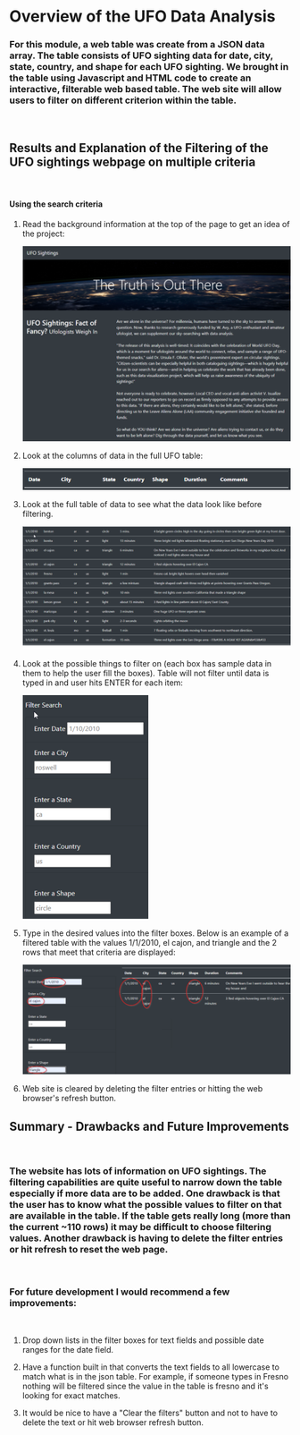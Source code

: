 # Overview of the UFO Data Analysis

### For this module, a web table was create from a JSON data array. The table consists of UFO sighting data for date, city, state, country, and shape for each UFO sighting. We brought in the table using Javascript and HTML code to create an interactive, filterable web based table. The web site will allow users to filter on different criterion within the table. 

<br/>

## Results and Explanation of the  Filtering of the UFO sightings webpage on **multiple criteria**

<br/>


#### Using the search criteria

1.  Read the background information at the top of the page to get an idea of the project:

    ![Overview](./Resources/overview.png) 

1. Look at the columns of data in the full UFO table:

    ![Columns](./Resources/columns.png) 

1. Look at the full table of data to see what the data look like before filtering.

    ![Table](./Resources/fulltable.png) 

1. Look at the possible things to filter on (each box has sample data in them to help the user fill the boxes). Table will not filter until data is typed in and user hits ENTER for each item:

    ![Filters](./Resources/filters.png) 

1. Type in the desired values into the filter boxes. Below is an example of a filtered table with the values 1/1/2010, el cajon, and triangle and the 2 rows that meet that criteria are displayed:

    ![Filtered](./Resources/filtered.png) 

1. Web site is cleared by deleting the filter entries or hitting the web browser's refresh button.

## Summary - Drawbacks and Future Improvements

<br/>

### The website has lots of information on UFO sightings. The filtering capabilities are quite useful to narrow down the table especially if more data are to be added. One drawback is that the user has to know what the possible values to filter on that are available in the table. If the table gets really long (more than the current ~110 rows) it may be difficult to choose filtering values. Another drawback is having to delete the filter entries or hit refresh to reset the web page.

<br/>

### For future development I would recommend a few improvements:

<br/>

1. Drop down lists in the filter boxes for text fields and possible date ranges for the date field.

2. Have a function built in that converts the text fields to all lowercase to match what is in the json table. For example, if someone types in Fresno nothing will be filtered since the value in the table is fresno and it's looking for exact matches.

3. It would be nice to have a "Clear the filters" button and not to have to delete the text or hit web browser refresh button.